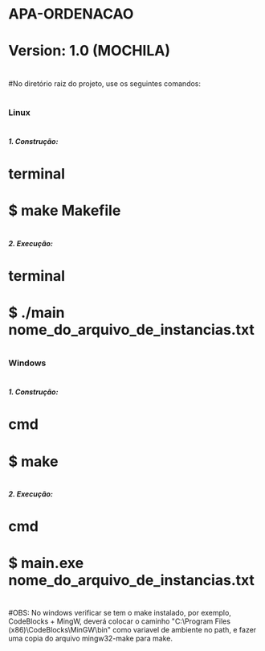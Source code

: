 # APA-ORDENACAO
#
#
# Version: 1.0 (MOCHILA)
#
#
#No diretório raiz do projeto, use os seguintes comandos:
#
### Linux
#
##### 1. Construção:
# terminal
# $ make Makefile
#
#
##### 2. Execução:
# terminal
# $ ./main nome_do_arquivo_de_instancias.txt
#
#
### Windows
#
##### 1. Construção:
# cmd
# $ make
#
#
##### 2. Execução:
# cmd
# $ main.exe nome_do_arquivo_de_instancias.txt
#
#
#
#OBS: No windows verificar se tem o make instalado, por exemplo, CodeBlocks + MingW, deverá colocar o caminho "C:\Program Files (x86)\CodeBlocks\MinGW\bin" como variavel de ambiente no path, e fazer uma copia do arquivo mingw32-make para make.
